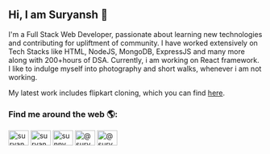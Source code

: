 ### <h2>Hi, I am Suryansh 👋 </h2>

I'm a Full Stack Web Developer, passionate about learning new technologies and contributing for upliftment of community. I have worked extensively on Tech Stacks like HTML, NodeJS, MongoDB, ExpressJS and many more along with 200+hours of DSA. Currently, i am working on React framework. I like to indulge myself into photography and short walks, whenever i am not working. 


My latest work includes flipkart cloning, which you can find [here](https://github.com/vasukomuravelli/Flipkart_Backend).



<h3>Find me around the web 🌎:</h3>
<a href="https://www.linkedin.com/in/suryansh-pajiala-98a155154/" target="blank"><img align="center" src="https://img.rawpixel.com/s3fs-private/rawpixel_images/website_content/v982-d5-10_1.jpg?w=400&dpr=1&fit=default&crop=default&q=65&vib=3&con=3&usm=15&bg=F4F4F3&auto=format&ixlib=js-2.2.1&s=063c298deff4d29b6dbe8947359ee955" alt="suryanshpajiala" height="30" width="40" /></a>
<a href="https://www.facebook.com/suryanshsunny.pajiala/" target="blank"><img align="center" src="https://cdn-icons.flaticon.com/png/512/2504/premium/2504903.png?token=exp=1644403605~hmac=a2bda4ede21b32109f3d30e9675fbb7a" alt="suryanshpajiala" height="30" width="40" /></a>
<a href="https://www.instagram.com/sunny_pajiala/" target="blank"><img align="center" src="https://images.rawpixel.com/image_png_300/czNmcy1wcml2YXRlL3Jhd3BpeGVsX2ltYWdlcy93ZWJzaXRlX2NvbnRlbnQvdjk4Mi1kMy0wNC5wbmc.png?s=g5qikqFZEDa-XIk_n7z0BsvfeyTHK9TNxKwETk2Vu04" alt="sunny_pajiala" height="30" width="40" /></a>
<a href="https://medium.com/@suryanshpajiala" target="blank"><img align="center" src="https://encrypted-tbn0.gstatic.com/images?q=tbn:ANd9GcTW9rSxzdPosr4lEKqy90WT9CxNBZMD4nnlcw&usqp=CAU" alt="@suryanshpajiala" height="30" width="40" /></a>
<a href="https://medium.com/@suryanshpajiala" target="blank"><img align="center" src="https://cdn-icons-png.flaticon.com/512/281/281769.png" alt="@suryanshpajiala" height="30" width="40" /></a>

